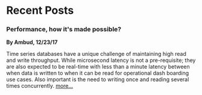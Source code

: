 # Recent Posts

### Performance, how it's made possible?
**By Ambud, 12/23/17**

Time series databases have a unique challenge of maintaining high read and write throughput. While microsecond latency is not a pre-requisite; they are also expected to be real-time with less than a minute latency between when data is written to when it can be read for operational dash boarding use cases. Also important is the need to writing once and reading several times concurrently. [more...](./performance.md)
